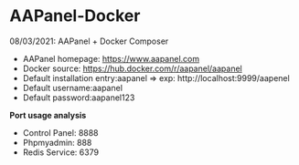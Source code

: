 # AAPanel-Docker
08/03/2021: AAPanel + Docker Composer

- AAPanel homepage: https://www.aapanel.com
- Docker source: https://hub.docker.com/r/aapanel/aapanel
- Default installation entry:aapanel => exp: http://localhost:9999/aapenel
- Default username:aapanel
- Default password:aapanel123

<b>Port usage analysis</b>
- Control Panel: 8888
- Phpmyadmin: 888
- Redis Service: 6379
